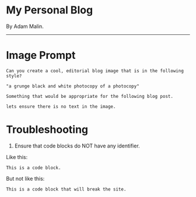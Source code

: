 # My Personal Blog

By Adam Malin.


---

# Image Prompt

```
Can you create a cool, editorial blog image that is in the following style? 

"a grunge black and white photocopy of a photocopy" 

Something that would be appropriate for the following blog post.

lets ensure there is no text in the image. 

```

# Troubleshooting

1. Ensure that code blocks do NOT have any identifier. 

Like this: 

```
This is a code block.
```

But not like this:

```bash
This is a code block that will break the site.
```